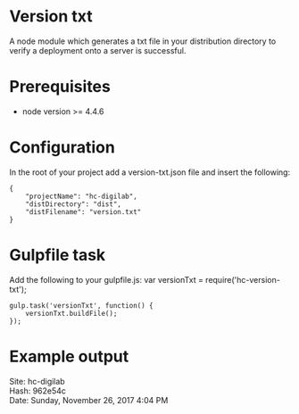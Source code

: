 # Version txt
A node module which generates a txt file in your distribution directory
to verify a deployment onto a server is successful.

# Prerequisites
- node version >= 4.4.6

# Configuration
In the root of your project add a version-txt.json file and insert the following:  
    
    {
        "projectName": "hc-digilab",
        "distDirectory": "dist",
        "distFilename": "version.txt"
    }
    

# Gulpfile task
Add the following to your gulpfile.js:
    var versionTxt = require('hc-version-txt');

    gulp.task('versionTxt', function() {
        versionTxt.buildFile();
    });

# Example output 
Site: hc-digilab  
Hash: 962e54c  
Date: Sunday, November 26, 2017 4:04 PM  

